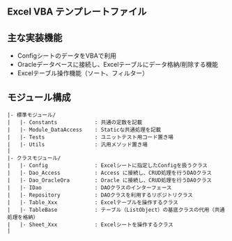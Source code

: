 ## Excel VBA テンプレートファイル

## 主な実装機能

- ConfigシートのデータをVBAで利用
- Oracleデータベースに接続し、Excelテーブルにデータ格納/削除する機能
- Excelテーブル操作機能（ソート、フィルター）

## モジュール構成

```text
|- 標準モジュール/
|   |- Constants            : 共通の定数を記載
|   |- Module_DataAccess    : Staticな共通処理を記載
|   |- Tests                : ユニットテスト用コード置き場
|   |- Utils                : 汎用メソッド置き場
|
|- クラスモジュール/
|   |- Config               : Excelシートに指定したConfigを扱うクラス
|   |- Dao_Access           : Access に接続し、CRUD処理を行うDAOクラス
|   |- Dao_OracleOra        : Oracle に接続し、CRUD処理を行うDAOクラス
|   |- IDao                 : DAOクラスのインターフェース
|   |- Repository           : DAOクラスを利用するリポジトリクラス
|   |- Table_Xxx            : Excelテーブルを操作するクラス
|   |- TableBase            : テーブル（ListObject）の基底クラスの代用（共通処理を格納）
|   |- Sheet_Xxx            : Excelシートを操作するクラス
|

```
